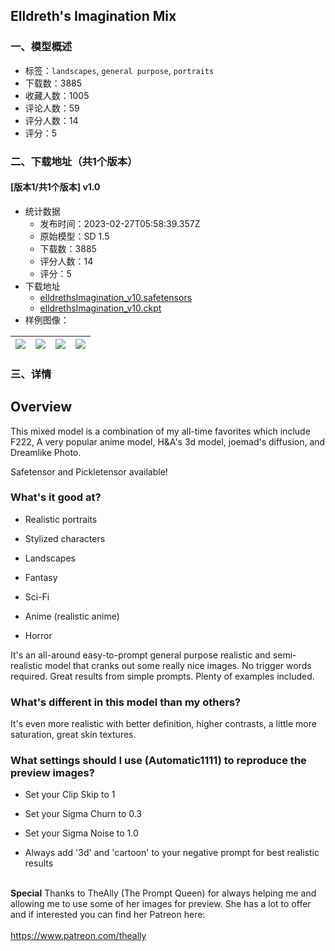 ## Elldreth's Imagination Mix
### 一、模型概述

- 标签：`landscapes`, `general purpose`, `portraits`
- 下载数：3885
- 收藏人数：1005
- 评论人数：59
- 评分人数：14
- 评分：5

### 二、下载地址（共1个版本）

#### [版本1/共1个版本] v1.0

- 统计数据
  - 发布时间：2023-02-27T05:58:39.357Z
  - 原始模型：SD 1.5
  - 下载数：3885
  - 评分人数：14
  - 评分：5
- 下载地址
  - [elldrethsImagination_v10.safetensors](https://civitai.com/api/download/models/4297)
  - [elldrethsImagination_v10.ckpt](https://civitai.com/api/download/models/4297?type=Model&format=PickleTensor&size=full&fp=fp16)
- 样例图像：

| <img src="https://image.civitai.com/xG1nkqKTMzGDvpLrqFT7WA/c0366567-3d5f-4a5b-f528-2f96fc6c1100/width=450/28298.jpeg" /> | <img src="https://image.civitai.com/xG1nkqKTMzGDvpLrqFT7WA/cb4a3faf-7675-408c-6178-5f8fd45d9300/width=450/28309.jpeg" /> | <img src="https://image.civitai.com/xG1nkqKTMzGDvpLrqFT7WA/67084460-0ab0-4531-9f75-f6c52e8c7b00/width=450/28308.jpeg" /> | <img src="https://image.civitai.com/xG1nkqKTMzGDvpLrqFT7WA/026d4dc6-977b-4cad-8c9d-e21771e98d00/width=450/28307.jpeg" /> |
| ---- | ---- | ---- | ---- |


### 三、详情
<h2><strong>Overview</strong></h2><p>This mixed model is a combination of my all-time favorites which include F222, A very popular anime model, H&amp;A's 3d model, joemad's diffusion, and Dreamlike Photo.</p><p></p><p>Safetensor and Pickletensor available!</p><p></p><h3><strong>What's it good at?</strong></h3><ul><li><p>Realistic portraits</p></li><li><p>Stylized characters</p></li><li><p>Landscapes</p></li><li><p>Fantasy</p></li><li><p>Sci-Fi</p></li><li><p>Anime (realistic anime)</p></li><li><p>Horror</p></li></ul><p>It's an all-around easy-to-prompt general purpose realistic and semi-realistic model that cranks out some really nice images. No trigger words required. Great results from simple prompts. Plenty of examples included.</p><p></p><h3><strong>What's different in this model than my others?</strong></h3><p>It's even more realistic with better definition, higher contrasts, a little more saturation, great skin textures.</p><p></p><h3><strong>What settings should I use (Automatic1111) to reproduce the preview images?</strong></h3><ul><li><p>Set your Clip Skip to 1</p></li><li><p>Set your Sigma Churn to 0.3</p></li><li><p>Set your Sigma Noise to 1.0</p></li><li><p>Always add '3d' and 'cartoon' to your negative prompt for best realistic results</p></li></ul><p><br /><strong>Special</strong> Thanks to TheAlly (The Prompt Queen) for always helping me and allowing me to use some of her images for preview. She has a lot to offer and if interested you can find her Patreon here:<br /><br /><a target="_blank" rel="ugc" href="https://www.patreon.com/theally/posts">https://www.patreon.com/theally</a></p>
